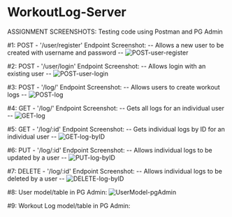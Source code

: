 # WorkoutLog-Server 

ASSIGNMENT SCREENSHOTS: Testing code using Postman and PG Admin 

#1: POST - '/user/register' Endpoint Screenshot:
-- Allows a new user to be created with username and password --
![POST-user-register](https://user-images.githubusercontent.com/78281333/116020010-70ae6980-a613-11eb-9903-553ad58e9adf.png)


#2: POST - '/user/login' Endpoint Screenshot:
-- Allows login with an existing user --
![POST-user-login](https://user-images.githubusercontent.com/78281333/116020146-b703c880-a613-11eb-93fe-79c1549ebd41.png)


#3: POST - '/log/' Endpoint Screenshot:
-- Allows users to create workout logs --
![POST-log](https://user-images.githubusercontent.com/78281333/116020326-0f3aca80-a614-11eb-8faf-bd6db03c2a14.png)


#4: GET - '/log/' Endpoint Screenshot:
-- Gets all logs for an individual user --
![GET-log](https://user-images.githubusercontent.com/78281333/116020504-63de4580-a614-11eb-8255-d03162cdab82.png)


#5: GET - '/log/:id' Endpoint Screenshot:
-- Gets individual logs by ID for an individual user --
![GET-log-byID](https://user-images.githubusercontent.com/78281333/116020599-9f790f80-a614-11eb-887e-49d7e6a4f15f.png)


#6: PUT - '/log/:id' Endpoint Screenshot:
-- Allows individual logs to be updated by a user -- 
![PUT-log-byID](https://user-images.githubusercontent.com/78281333/116020692-d64f2580-a614-11eb-8051-bb7c80c786a8.png)


#7: DELETE - '/log/:id' Endpoint Screenshot:
-- Allows individual logs to be deleted by a user -- 
![DELETE-log-byID](https://user-images.githubusercontent.com/78281333/116020838-0e566880-a615-11eb-8535-87ee19d954dc.png)



#8: User model/table in PG Admin:
![UserModel-pgAdmin](https://user-images.githubusercontent.com/78281333/116020947-4198f780-a615-11eb-9a78-bd9362276fd4.png)


#9: Workout Log model/table in PG Admin: 

